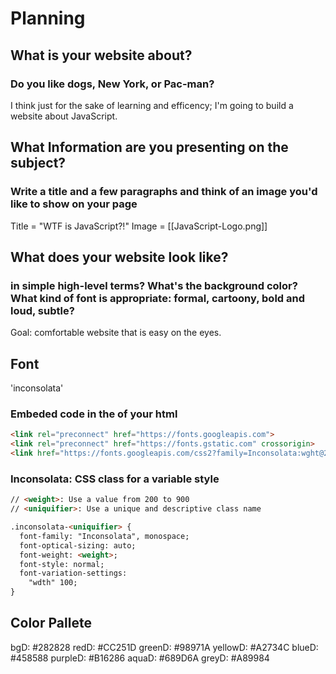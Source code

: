 # Planning

## What is your website about?

### Do you like dogs, New York, or Pac-man?

I think just for the sake of learning and efficency; I'm going to build a website about JavaScript.

## What Information are you presenting on the subject?

### Write a title and a few paragraphs and think of an image you'd like to show on your page

Title = "WTF is JavaScript?!"
Image = [[JavaScript-Logo.png]]

## What does your website look like?

### in simple high-level terms? What's the background color? What kind of font is appropriate: formal, cartoony, bold and loud, subtle?

Goal: comfortable website that is easy on the eyes.

## Font

'inconsolata'

### Embeded code in the <head> of your html

```html
<link rel="preconnect" href="https://fonts.googleapis.com">
<link rel="preconnect" href="https://fonts.gstatic.com" crossorigin>
<link href="https://fonts.googleapis.com/css2?family=Inconsolata:wght@200..900&display=swap" rel="stylesheet">
```

### Inconsolata: CSS class for a variable style

```html
// <weight>: Use a value from 200 to 900
// <uniquifier>: Use a unique and descriptive class name

.inconsolata-<uniquifier> {
  font-family: "Inconsolata", monospace;
  font-optical-sizing: auto;
  font-weight: <weight>;
  font-style: normal;
  font-variation-settings:
    "wdth" 100;
}
```

## Color Pallete

bgD: #282828
redD: #CC251D
greenD: #98971A
yellowD: #A2734C
blueD:  #458588
purpleD: #B16286
aquaD: #689D6A
greyD: #A89984
